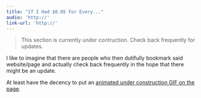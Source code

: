 ```yaml
---
title: "If I Had $0.05 For Every..."
audio: 'http://'
link-url: 'http://'
---
```

<blockquote><p>This section is currently under contruction. Check back frequently for updates.</p></blockquote>
<p>I like to imagine that there are people who then dutifully bookmark said website/page and actually check back frequently in the hope that there might be an update.</p>
<p>At least have the decency to put an <a href="http://www.mikesfreegifs.com/main4/construct10.htm">animated under construction GIF on the page</a>.</p>
